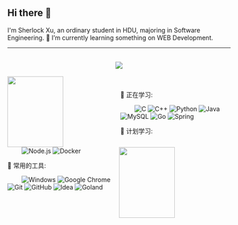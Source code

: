 ## Hi there 👋
 I'm Sherlock Xu, an ordinary student in HDU, majoring in Software Engineering. 🌱 I’m currently learning something on WEB Development.
*********

<!--
**Sherlockx21/Sherlockx21** is a ✨ _special_ ✨ repository because its `README.md` (this file) appears on your GitHub profile.

Here are some ideas to get you started:

- 🔭 I’m currently working on ...
- 🌱 I’m currently learning ...
- 👯 I’m looking to collaborate on ...
- 🤔 I’m looking for help with ...
- 💬 Ask me about ...
- 📫 How to reach me: ...
- 😄 Pronouns: ...
- ⚡ Fun fact: ...
-->


<br>

<!-- GitHub奖杯🏆 -->
<div align="center"><img  src="https://github-profile-trophy.vercel.app/?username=Sherlockx21&theme=gruvbox&row=1&column=6&no-frame=true&no-bg=true" /></div>
<br>

<!-- GitHub数据统计 -->
<div>
  <img align="left" height="160px" width="50%" src="https://github-readme-stats.vercel.app/api?username=Sherlockx21&hide_title=true&hide_border=true&show_icons=trueline_height=21&theme=tokyonight" />
  <img align="right" height="160px" width="50%" src="https://github-readme-stats.vercel.app/api/top-langs/?username=Sherlockx21&hide_title=true&hide_border=true&layout=compact&langs_count=6&theme=tokyonight" />
</div>
<br>



💪 正在学习: 

&emsp;&emsp;
![C](https://img.shields.io/badge/-C-35363A?style=plastic&logo=c&logoColor=#A8B9CC)
![C++](https://img.shields.io/badge/-C++-35363A?style=plastic&logo=c++&logoColor=#00599C)
![Python](https://img.shields.io/badge/-Python-35363A?style=plastic&logo=Python&logoColor=#3776AB)
![Java](https://img.shields.io/badge/-Java-35363A?style=plasticre&logo=Java)
![MySQL](https://img.shields.io/badge/-Mysql-35363A?style=plastic&logo=mysql&logoColor=#4479A1)
![Go](https://img.shields.io/badge/-Go-35363A?style=plastic&logo=go&logoColor=#00ADD8)
![Spring](https://img.shields.io/badge/-Spring-35363A?style=plastic&logo=spring&logoColor=#6DB33F)



🧠 计划学习:

&emsp;&emsp;
![Node.js](https://img.shields.io/badge/-Node.js-35363A?style=plastic&logo=Node.js&logoColor=339933)
![Docker](https://img.shields.io/badge/-Docker-35363A?style=plastic&logo=docker)


🧰 常用的工具:

&emsp;&emsp; 
![Windows](https://img.shields.io/badge/Windows-0078D6?style=plasticre&logo=windows&logoColor=white)
![Google Chrome](https://img.shields.io/badge/Chrome-4285F4?style=plastic&logo=GoogleChrome&logoColor=white)
![Git](https://img.shields.io/badge/-Git-FCC624?style=plastic&logo=git)
![GitHub](https://img.shields.io/badge/-GitHub-pink?style=plastic&logo=github)
![Idea](https://img.shields.io/badge/-IntelliJIDEA-35363A?style=plastic&logo=IntelliJIDEA&logoColor=57BDD7)
![Goland](https://img.shields.io/badge/-GoLand-35363A?style=plastic&logo=goland&logoColor=57BDD7)
